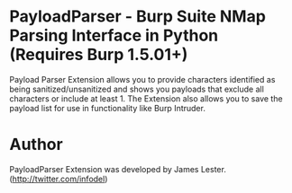 PayloadParser - Burp Suite NMap Parsing Interface in Python (Requires Burp 1.5.01+)
=====================================

Payload Parser Extension allows you to provide characters identified as being sanitized/unsanitized  and shows you payloads that exclude all characters or include at least 1. The Extension also allows you to save the payload list for use in functionality like Burp Intruder.


Author
=======

PayloadParser Extension was developed by James Lester. (http://twitter.com/infodel)
